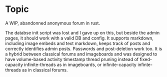 # Topic
A WIP, abandonned anonymous forum in rust.

The databse init script was lost and I gave up on this, but beside the admin pages, it should work with a valid DB and config.
It supports markdown, including image embeds and text markdown, keeps track of posts and correctly identifies admin posts.
Passwords and post-deletion work too.
It is a hybrid between classical forums and imageboards and was designed to have volume-based activity timestamp thread pruning
instead of fixed-capacity infinite-threads as in imageboards, or infinite-capacity infinte-threads as in classical forums.
